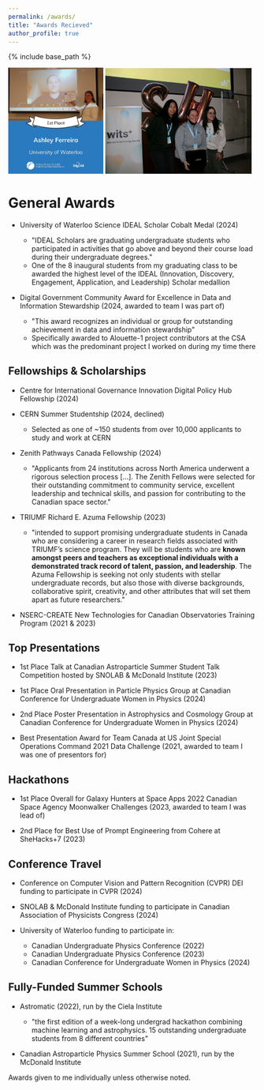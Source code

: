 ```yaml
---
permalink: /awards/
title: "Awards Recieved"
author_profile: true
---
```


{% include base_path %}

<img src="../images/CASST.jpeg" alt="Image 1" style="max-width: 38.3%; display: inline-block;">
<img src="../images/SheHacks.jpeg" alt="Image 2" style="max-width: 59%; display: inline-block;">

# General Awards

* University of Waterloo Science IDEAL Scholar Cobalt Medal (2024)
    * "IDEAL Scholars are graduating undergraduate students who participated in activities that go above and beyond their course load during their undergraduate degrees."
    * One of the 8 inaugural students from my graduating class to be awarded the highest level of the IDEAL (Innovation, Discovery, Engagement, Application, and Leadership) Scholar medallion

* Digital Government Community Award for Excellence in Data and Information Stewardship (2024, awarded to team I was part of)
    * "This award recognizes an individual or group for outstanding achievement in data and information stewardship"
    * Specifically awarded to Alouette-1 project contributors at the CSA which was the predominant project I worked on during my time there

## Fellowships & Scholarships

* Centre for International Governance Innovation Digital Policy Hub Fellowship (2024)

* CERN Summer Studentship (2024, declined)
    * Selected as one of ~150 students from over 10,000 applicants to study and work at CERN

* Zenith Pathways Canada Fellowship (2024)
    * "Applicants from 24 institutions across North America underwent a rigorous selection process [...]. The Zenith Fellows were selected for their outstanding commitment to community service, excellent leadership and technical skills, and passion for contributing to the Canadian space sector."

* TRIUMF Richard E. Azuma Fellowship (2023)
    * "intended to support promising undergraduate students in Canada who are considering a career in research fields associated with TRIUMF’s science program.  They will be students who are **known amongst peers and teachers as exceptional individuals with a demonstrated track record of talent, passion, and leadership**. The Azuma Fellowship is seeking not only students with stellar undergraduate records, but also those with diverse backgrounds, collaborative spirit, creativity, and other attributes that will set them apart as future researchers."

* NSERC-CREATE New Technologies for Canadian Observatories Training Program (2021 & 2023)

## Top Presentations

* 1st Place Talk at Canadian Astroparticle Summer Student Talk Competition hosted by SNOLAB & McDonald Institute (2023) 

* 1st Place Oral Presentation in Particle Physics Group at Canadian Conference for Undergraduate Women in Physics (2024)

* 2nd Place Poster Presentation in Astrophysics and Cosmology Group at Canadian Conference for Undergraduate Women in Physics (2024)

* Best Presentation Award for Team Canada at US Joint Special Operations Command 2021 Data Challenge (2021, awarded to team I was one of presentors for)

## Hackathons

* 1st Place Overall for Galaxy Hunters at Space Apps 2022 Canadian Space Agency Moonwalker Challenges (2023, awarded to team I was lead of)

* 2nd Place for Best Use of Prompt Engineering from Cohere at SheHacks+7 (2023)

## Conference Travel 

* Conference on Computer Vision and Pattern Recognition (CVPR) DEI funding to participate in CVPR (2024)

* SNOLAB & McDonald Institute funding to participate in Canadian Association of Physicists Congress (2024)

* University of Waterloo funding to participate in: 
    * Canadian Undergraduate Physics Conference (2022)
    * Canadian Undergraduate Physics Conference (2023)
    * Canadian Conference for Undergraduate Women in Physics (2024)

## Fully-Funded Summer Schools

* Astromatic (2022), run by the Ciela Institute
    * "the first edition of a week-long undergrad hackathon combining machine learning and astrophysics. 15 outstanding undergraduate students from 8 different countries"

* Canadian Astroparticle Physics Summer School (2021), run by the McDonald Institute


Awards given to me individually unless otherwise noted.